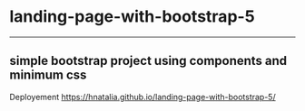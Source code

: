 # landing-page-with-bootstrap-5
--------------------------------
simple bootstrap project using components and minimum css
---------------------------------------------------------
Deployement https://hnatalia.github.io/landing-page-with-bootstrap-5/
